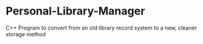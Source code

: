 # Personal-Library-Manager
C++ Program to convert from an old library record system to a new, cleaner storage method
